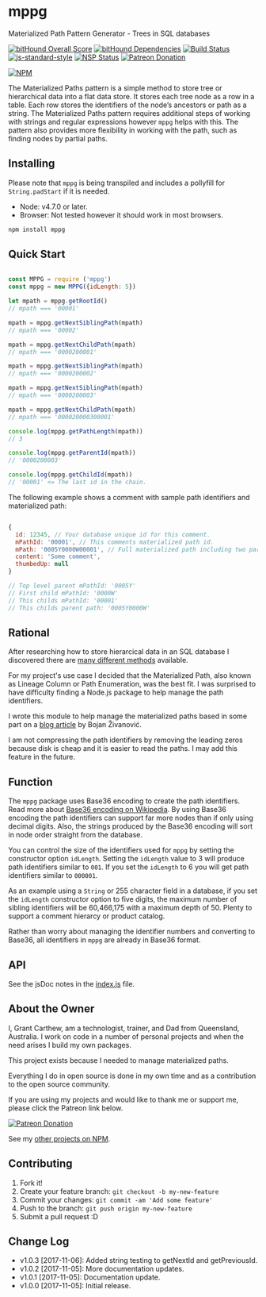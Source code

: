 # mppg

Materialized Path Pattern Generator - Trees in SQL databases

[![bitHound Overall Score][bithound-overall-image]][bithound-overall-url]
[![bitHound Dependencies][bithound-dep-image]][bithound-dep-url]
[![Build Status][travisci-image]][travisci-url]
[![js-standard-style][js-standard-image]][js-standard-url]
[![NSP Status][nsp-image]][nsp-url]
[![Patreon Donation][patreon-image]][patreon-url]

[![NPM][nodei-npm-image]][nodei-npm-url]

The Materialized Paths pattern is a simple method to store tree or hierarchical data into a flat data store. It stores each tree node as a row in a table. Each row stores the identifiers of the node’s ancestors or path as a string. The Materialized Paths pattern requires additional steps of working with strings and regular expressions however `mppg` helps with this. The pattern also provides more flexibility in working with the path, such as finding nodes by partial paths.

## Installing

Please note that `mppg` is being transpiled and includes a pollyfill for `String.padStart` if it is needed.

* Node: v4.7.0 or later.
* Browser: Not tested however it should work in most browsers.
```sh
npm install mppg
```

## Quick Start

```js

const MPPG = require ('mppg')
const mppg = new MPPG({idLength: 5})

let mpath = mppg.getRootId()
// mpath === '00001'

mpath = mppg.getNextSiblingPath(mpath)
// mpath === '00002'

mpath = mppg.getNextChildPath(mpath)
// mpath === '0000200001'

mpath = mppg.getNextSiblingPath(mpath)
// mpath === '0000200002'

mpath = mppg.getNextSiblingPath(mpath)
// mpath === '0000200003'

mpath = mppg.getNextChildPath(mpath)
// mpath === '000020000300001'

console.log(mppg.getPathLength(mpath))
// 3

console.log(mppg.getParentId(mpath))
// '0000200003'

console.log(mppg.getChildId(mpath))
// '00001' <= The last id in the chain.
```

The following example shows a comment with sample path identifiers and materialized path:

```js

{
  id: 12345, // Your database unique id for this comment.
  mPathId: '00001', // This comments materialized path id.
  mPath: '0005Y0000W00001', // Full materialized path including two parents.
  content: 'Some comment',
  thumbedUp: null
}

// Top level parent mPathId: '0005Y'
// First child mPathId: '0000W'
// This childs mPathId: '00001'
// This childs parent path: '0005Y0000W'

```

## Rational

After researching how to store hierarcical data in an SQL database I discovered there are [many different methods](https://stackoverflow.com/questions/4048151/what-are-the-options-for-storing-hierarchical-data-in-a-relational-database) available.

For my project's use case I decided that the Materialized Path, also known as Lineage Column or Path Enumeration, was the best fit. I was surprised to have difficulty finding a Node.js package to help manage the path identifiers.

I wrote this module to help manage the materialized paths based in some part on a [blog article](https://bojanz.wordpress.com/2014/04/25/storing-hierarchical-data-materialized-path/) by Bojan Živanović.

I am not compressing the path identifiers by removing the leading zeros because disk is cheap and it is easier to read the paths. I may add this feature in the future.

## Function

The `mppg` package uses Base36 encoding to create the path identifiers. Read more about [Base36 encoding on Wikipedia](https://en.wikipedia.org/wiki/Base36). By using Base36 encoding the path identifiers can support far more nodes than if only using decimal digits. Also, the strings produced by the Base36 encoding will sort in node order straight from the database.

You can control the size of the identifiers used for `mppg` by setting the constructor option `idLength`. Setting the `idLength` value to 3 will produce path identifiers similar to `001`. If you set the `idLength` to 6 you will get path identifiers similar to `000001`.

As an example using a `String` or 255 character field in a database, if you set the `idLength` constructor option to five digits, the maximum number of sibling identifiers will be 60,466,175 with a maximum depth of 50. Plenty to support a comment hierarcy or product catalog.

Rather than worry about managing the identifier numbers and converting to Base36, all identifiers in `mppg` are already in Base36 format.

## API

See the jsDoc notes in the [index.js](/index.js) file.

## About the Owner

I, Grant Carthew, am a technologist, trainer, and Dad from Queensland, Australia. I work on code in a number of personal projects and when the need arises I build my own packages.

This project exists because I needed to manage materialized paths.

Everything I do in open source is done in my own time and as a contribution to the open source community.

If you are using my projects and would like to thank me or support me, please click the Patreon link below.

[![Patreon Donation][patreon-image]][patreon-url]

See my [other projects on NPM](https://www.npmjs.com/~grantcarthew).

## Contributing

1.  Fork it!
2.  Create your feature branch: `git checkout -b my-new-feature`
3.  Commit your changes: `git commit -am 'Add some feature'`
4.  Push to the branch: `git push origin my-new-feature`
5.  Submit a pull request :D

## Change Log

- v1.0.3 [2017-11-06]: Added string testing to getNextId and getPreviousId.
- v1.0.2 [2017-11-05]: More documentation updates.
- v1.0.1 [2017-11-05]: Documentation update. 
- v1.0.0 [2017-11-05]: Initial release. 

[bithound-overall-image]: https://www.bithound.io/github/grantcarthew/node-mppg/badges/score.svg
[bithound-overall-url]: https://www.bithound.io/github/grantcarthew/node-mppg
[bithound-dep-image]: https://www.bithound.io/github/grantcarthew/node-mppg/badges/dependencies.svg
[bithound-dep-url]: https://www.bithound.io/github/grantcarthew/node-mppg/master/dependencies/npm
[travisci-image]: https://travis-ci.org/grantcarthew/node-mppg.svg?branch=master
[travisci-url]: https://travis-ci.org/grantcarthew/node-mppg
[js-standard-image]: https://img.shields.io/badge/code%20style-standard-brightgreen.svg
[js-standard-url]: http://standardjs.com/
[mppg-url]: https://github.com/grantcarthew/node-mppg
[bithound-code-image]: https://www.bithound.io/github/grantcarthew/node-mppg/badges/code.svg
[bithound-code-url]: https://www.bithound.io/github/grantcarthew/node-mppg
[nsp-image]: https://nodesecurity.io/orgs/openjs/projects/3871d340-0ca9-471c-be9a-39df3871262d/badge
[nsp-url]: https://nodesecurity.io/orgs/openjs/projects/3871d340-0ca9-471c-be9a-39df3871262d
[patreon-image]: https://img.shields.io/badge/patreon-donate-yellow.svg
[patreon-url]: https://www.patreon.com/grantcarthew
[nodei-npm-image]: https://nodei.co/npm/mppg.png?downloads=true&downloadRank=true&stars=true
[nodei-npm-url]: https://nodei.co/npm/mppg/
